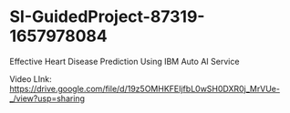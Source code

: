 # SI-GuidedProject-87319-1657978084
Effective Heart Disease Prediction Using IBM Auto AI Service


Video LInk:
https://drive.google.com/file/d/19z5OMHKFEIjfbL0wSH0DXR0j_MrVUe-_/view?usp=sharing
